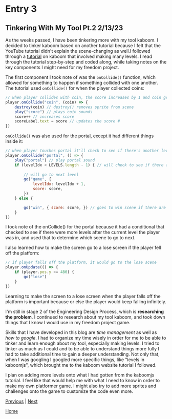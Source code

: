 # Entry 3
## Tinkering With My Tool Pt.2 2/13/23

As the weeks passed, I have been tinkering more with my tool kaboom. I decided to tinker kaboom based on another tutorial because I felt that the YouTube tutorial didn't explain the scene-changing as well.I followed through a [tutorial](https://kaboomjs.com/doc/21-scenes) on kaboom that involved making many levels. I read through the tutorial step-by-step and coded along, while taking notes on the key components I might need for my freedom project.

The first component I took note of was the `onCollide()` function, which allowed for something to happen if something collided with one another. The tutorial used `onCollide()` for when the player collected coins:
```js
// when player collides with coin, the score increases by 1 and coin gets destroyed
player.onCollide("coin", (coin) => {
    destroy(coin) // destroy() removes sprite from scene
    play("score") // plays coin sounds
    score++ // increases score
    scoreLabel.text = score // updates the score #
})
```
`onCollide()` was also used for the portal, except it had different things inside it:
```js
// when player touches portal it'll check to see if there's another level, and if not, it will go to win scene
player.onCollide("portal", () => {
    play("portal") // play portal sound
    if (levelIdx < LEVELS.length - 1) { // will check to see if there are more levels after the level the player is currently in
        
        // will go to next level
        go("game", {
            levelIdx: levelIdx + 1,
            score: score,
        })
    } else {

        go("win", { score: score, }) // goes to win scene if there are no more levels after the level the player was in
    }
})
```
I took note of the onCollide() for the portal because it had a conditional that checked to see if there were more levels after the current level the player was in, and used that to determine which scene to go to next. 

I also learned how to make the screen go to a lose screen if the player fell off the platform:
```js
// if player falls off the platform, it would go to the lose scene
player.onUpdate(() => {
    if (player.pos.y >= 480) {
        go("lose")
    }
})
```

Learning to make the screen to a lose screen when the player falls off the platform is important because or else the player would keep falling infinitely.

I'm still in stage 2 of the Engineering Design Process, which is **researching the problem**. I continued to research about my tool kaboom, and took down things that I know I would use in my freedom project game.

Skills that I have developed in this blog are *time management* as well as *how to google*. I had to organize my time wisely in order for me to be able to tinker and learn enough about my tool, especially making levels. I tried to tinker as much as I could and to be able to understand things more fully I had to take additional time to gain a deeper understanding. Not only that, when I was googling I googled more specific things, like "levels in kaboomjs", which brought me to the kaboom website tutorial I followed. 

I plan on adding more levels onto what I had gotten from the kaboomjs tutorial. I feel like that would help me with what I need to know in order to make my own platformer game. I might also try to add more sprites and challenges onto the game to customize the code even more.

[Previous](entry02.md) | [Next](entry04.md)

[Home](../README.md)
